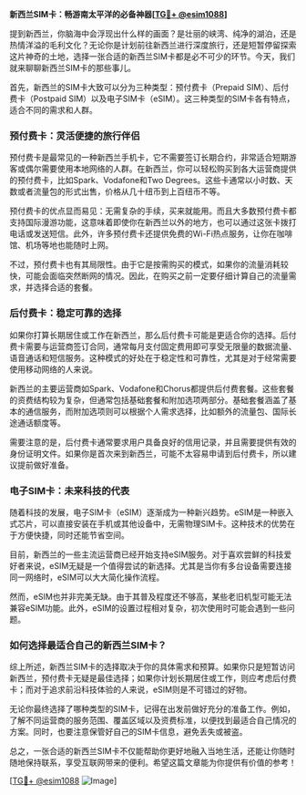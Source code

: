 **新西兰SIM卡：畅游南太平洋的必备神器[[TG💪+ @esim1088](https://t.me/s/esim1088)]**

提到新西兰，你脑海中会浮现出什么样的画面？是壮丽的峡湾、纯净的湖泊，还是热情洋溢的毛利文化？无论你是计划前往新西兰进行深度旅行，还是短暂停留探索这片神奇的土地，选择一张合适的新西兰SIM卡都是必不可少的环节。今天，我们就来聊聊新西兰SIM卡的那些事儿。

首先，新西兰的SIM卡大致可以分为三种类型：预付费卡（Prepaid SIM）、后付费卡（Postpaid SIM）以及电子SIM卡（eSIM）。这三种类型的SIM卡各有特点，适合不同的需求和人群。

### 预付费卡：灵活便捷的旅行伴侣

预付费卡是最常见的一种新西兰手机卡，它不需要签订长期合约，非常适合短期游客或偶尔需要使用本地网络的人群。在新西兰，你可以轻松购买到各大运营商提供的预付费卡，比如Spark、Vodafone和Two Degrees。这些卡通常以小时数、天数或者流量包的形式出售，价格从几十纽币到上百纽币不等。

预付费卡的优点显而易见：无需复杂的手续，买来就能用。而且大多数预付费卡都支持国际漫游功能，这意味着即使你在新西兰以外的地方，也可以通过这张卡拨打电话或发送短信。此外，许多预付费卡还提供免费的Wi-Fi热点服务，让你在咖啡馆、机场等地也能随时上网。

不过，预付费卡也有其局限性。由于它是按需购买的模式，如果你的流量消耗较快，可能会面临突然断网的情况。因此，在购买之前一定要仔细计算自己的流量需求，并选择合适的套餐。

### 后付费卡：稳定可靠的选择

如果你打算长期居住或工作在新西兰，那么后付费卡可能是更适合你的选择。后付费卡需要与运营商签订合同，通常每月支付固定费用即可享受无限量的数据流量、语音通话和短信服务。这种模式的好处在于稳定性和可靠性，尤其是对于经常需要使用移动网络的人来说。

新西兰的主要运营商如Spark、Vodafone和Chorus都提供后付费套餐。这些套餐的资费结构较为复杂，但通常包括基础套餐和附加选项两部分。基础套餐涵盖了基本的通信服务，而附加选项则可以根据个人需求选择，比如额外的流量包、国际长途通话额度等。

需要注意的是，后付费卡通常要求用户具备良好的信用记录，并且需要提供有效的身份证明文件。如果你是首次来到新西兰，可能不太容易申请到后付费卡，所以建议提前做好准备。

### 电子SIM卡：未来科技的代表

随着科技的发展，电子SIM卡（eSIM）逐渐成为一种新兴趋势。eSIM是一种嵌入式芯片，可以直接安装在手机或其他设备中，无需物理SIM卡。这种技术的优势在于方便快捷，同时还能节省空间。

目前，新西兰的一些主流运营商已经开始支持eSIM服务。对于喜欢尝鲜的科技爱好者来说，eSIM无疑是一个值得尝试的新选择。尤其是当你有多台设备需要连接同一网络时，eSIM可以大大简化操作流程。

然而，eSIM也并非完美无缺。由于其普及程度还不够高，某些老旧机型可能无法兼容eSIM功能。此外，eSIM的设置过程相对复杂，初次使用时可能会遇到一些问题。

### 如何选择最适合自己的新西兰SIM卡？

综上所述，新西兰SIM卡的选择取决于你的具体需求和预算。如果你只是短暂访问新西兰，预付费卡无疑是最佳选择；如果你计划长期居住或工作，则应考虑后付费卡；而对于追求前沿科技体验的人来说，eSIM则是不可错过的好物。

无论你最终选择了哪种类型的SIM卡，记得在出发前做好充分的准备工作。例如，了解不同运营商的服务范围、覆盖区域以及资费标准，以便找到最适合自己情况的方案。同时，也要注意保管好自己的SIM卡信息，避免丢失或被盗。

总之，一张合适的新西兰SIM卡不仅能帮助你更好地融入当地生活，还能让你随时随地保持联系，享受互联网带来的便利。希望这篇文章能为你提供有价值的参考！

[[TG💪+ @esim1088](https://t.me/s/esim1088) ![Image](https://i.postimg.cc/4NQfJmqS/Snipaste-2025-05-13-00-14-12.png)]